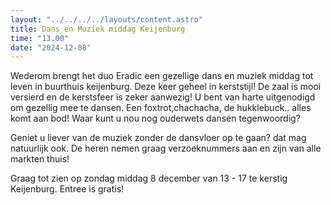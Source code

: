 ```yaml
---
layout: "../../../../layouts/content.astro"
title: Dans en Muziek middag Keijenburg
time: "13.00"
date: "2024-12-08"
---
```


Wederom brengt het duo Eradic een gezellige dans en muziek middag tot leven in buurthuis keijenburg.
Deze keer geheel in kerststijl! De zaal is mooi versierd en de kerstsfeer is zeker aanwezig!
U bent van harte uitgenodigd om gezellig mee te dansen. Een foxtrot,chachacha, de hukklebuck.. alles komt aan bod!
Waar kunt u nou nog ouderwets dansen tegenwoordig?

Geniet u liever van de muziek zonder de dansvloer op te gaan? dat mag natuurlijk ook.
De heren nemen graag verzoeknummers aan en zijn van alle markten thuis!

Graag tot zien op zondag middag 8 december van 13 - 17 te kerstig Keijenburg.
Entree is gratis!
